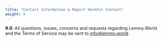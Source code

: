 ```yaml
---
title: "Contact Information & Report Harmful Content"
weight: 9
---
```


**9.0**: All questions, issues, concerns and requests regarding Lemmy.World and the Terms of Service may be sent to [info@lemmy.world](mailto:info@lemmy.world).
